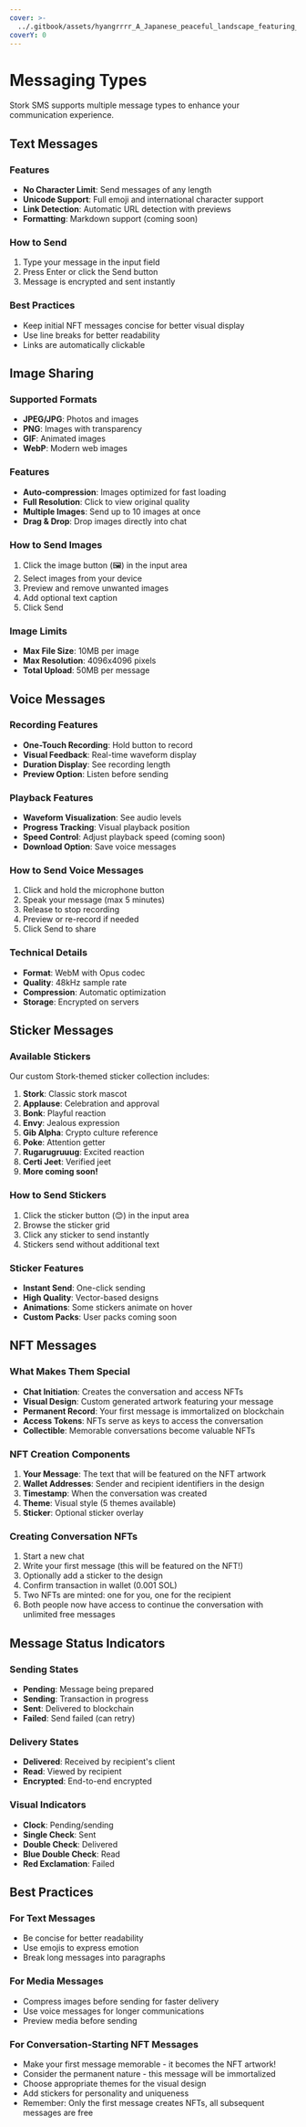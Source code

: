```yaml
---
cover: >-
  ../.gitbook/assets/hyangrrrr_A_Japanese_peaceful_landscape_featuring_reeds_in_th_a3a00df0-c3f5-4755-9838-b92c0abb13e2_1.png
coverY: 0
---
```


# Messaging Types

Stork SMS supports multiple message types to enhance your communication experience.

## Text Messages

### Features

* **No Character Limit**: Send messages of any length
* **Unicode Support**: Full emoji and international character support
* **Link Detection**: Automatic URL detection with previews
* **Formatting**: Markdown support (coming soon)

### How to Send

1. Type your message in the input field
2. Press Enter or click the Send button
3. Message is encrypted and sent instantly

### Best Practices

* Keep initial NFT messages concise for better visual display
* Use line breaks for better readability
* Links are automatically clickable

## Image Sharing

### Supported Formats

* **JPEG/JPG**: Photos and images
* **PNG**: Images with transparency
* **GIF**: Animated images
* **WebP**: Modern web images

### Features

* **Auto-compression**: Images optimized for fast loading
* **Full Resolution**: Click to view original quality
* **Multiple Images**: Send up to 10 images at once
* **Drag & Drop**: Drop images directly into chat

### How to Send Images

1. Click the image button (🖼️) in the input area
2. Select images from your device
3. Preview and remove unwanted images
4. Add optional text caption
5. Click Send

### Image Limits

* **Max File Size**: 10MB per image
* **Max Resolution**: 4096x4096 pixels
* **Total Upload**: 50MB per message

## Voice Messages

### Recording Features

* **One-Touch Recording**: Hold button to record
* **Visual Feedback**: Real-time waveform display
* **Duration Display**: See recording length
* **Preview Option**: Listen before sending

### Playback Features

* **Waveform Visualization**: See audio levels
* **Progress Tracking**: Visual playback position
* **Speed Control**: Adjust playback speed (coming soon)
* **Download Option**: Save voice messages

### How to Send Voice Messages

1. Click and hold the microphone button
2. Speak your message (max 5 minutes)
3. Release to stop recording
4. Preview or re-record if needed
5. Click Send to share

### Technical Details

* **Format**: WebM with Opus codec
* **Quality**: 48kHz sample rate
* **Compression**: Automatic optimization
* **Storage**: Encrypted on servers

## Sticker Messages

### Available Stickers

Our custom Stork-themed sticker collection includes:

1. **Stork**: Classic stork mascot
2. **Applause**: Celebration and approval
3. **Bonk**: Playful reaction
4. **Envy**: Jealous expression
5. **Gib Alpha**: Crypto culture reference
6. **Poke**: Attention getter
7. **Rugarugruuug**: Excited reaction
8. **Certi Jeet**: Verified jeet
9. **More coming soon!**

### How to Send Stickers

1. Click the sticker button (😊) in the input area
2. Browse the sticker grid
3. Click any sticker to send instantly
4. Stickers send without additional text

### Sticker Features

* **Instant Send**: One-click sending
* **High Quality**: Vector-based designs
* **Animations**: Some stickers animate on hover
* **Custom Packs**: User packs coming soon

## NFT Messages

### What Makes Them Special

* **Chat Initiation**: Creates the conversation and access NFTs
* **Visual Design**: Custom generated artwork featuring your message
* **Permanent Record**: Your first message is immortalized on blockchain
* **Access Tokens**: NFTs serve as keys to access the conversation
* **Collectible**: Memorable conversations become valuable NFTs

### NFT Creation Components

1. **Your Message**: The text that will be featured on the NFT artwork
2. **Wallet Addresses**: Sender and recipient identifiers in the design
3. **Timestamp**: When the conversation was created
4. **Theme**: Visual style (5 themes available)
5. **Sticker**: Optional sticker overlay

### Creating Conversation NFTs

1. Start a new chat
2. Write your first message (this will be featured on the NFT!)
3. Optionally add a sticker to the design
4. Confirm transaction in wallet (0.001 SOL)
5. Two NFTs are minted: one for you, one for the recipient
6. Both people now have access to continue the conversation with unlimited free messages

## Message Status Indicators

### Sending States

* **Pending**: Message being prepared
* **Sending**: Transaction in progress
* **Sent**: Delivered to blockchain
* **Failed**: Send failed (can retry)

### Delivery States

* **Delivered**: Received by recipient's client
* **Read**: Viewed by recipient
* **Encrypted**: End-to-end encrypted

### Visual Indicators

* **Clock**: Pending/sending
* **Single Check**: Sent
* **Double Check**: Delivered
* **Blue Double Check**: Read
* **Red Exclamation**: Failed

## Best Practices

### For Text Messages

* Be concise for better readability
* Use emojis to express emotion
* Break long messages into paragraphs

### For Media Messages

* Compress images before sending for faster delivery
* Use voice messages for longer communications
* Preview media before sending

### For Conversation-Starting NFT Messages

* Make your first message memorable - it becomes the NFT artwork!
* Consider the permanent nature - this message will be immortalized
* Choose appropriate themes for the visual design
* Add stickers for personality and uniqueness
* Remember: Only the first message creates NFTs, all subsequent messages are free
